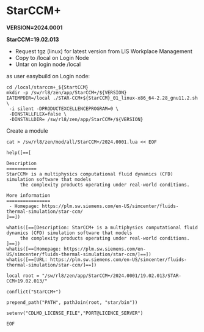 # StarCCM+

**VERSION=2024.0001**

**StarCCM=19.02.013**

- Request tgz (linux) for latest version from LIS Workplace Management
- Copy to /local on Login Node
- Untar on login node /local

as user easybuild on Login node:

```shell
cd /local/starccm+_${StartCCM}
mkdir -p /sw/rl8/zen/app/StarCCM+/${VERSION}
IATEMPDIR=/local ./STAR-CCM+${StarCCM}_01_linux-x86_64-2.28_gnu11.2.sh \
 -i silent -DPRODUCTEXCELLENCEPROGRAM=0 \
 -DINSTALLFLEX=false \ 
 -DINSTALLDIR= /sw/rl8/zen/app/StarCCM+/${VERSION}
```

Create a module

```shell
cat > /sw/rl8/zen/mod/all/StarCCM+/2024.0001.lua << EOF

help([==[

Description
===========
StarCCM+ is a multiphysics computational fluid dynamics (CFD) simulation software that models 
     the complexity products operating under real-world conditions.

More information
================
 - Homepage: https://plm.sw.siemens.com/en-US/simcenter/fluids-thermal-simulation/star-ccm/
]==])

whatis([==[Description: StarCCM+ is a multiphysics computational fluid dynamics (CFD) simulation software that models 
     the complexity products operating under real-world conditions. ]==])
whatis([==[Homepage: https://plm.sw.siemens.com/en-US/simcenter/fluids-thermal-simulation/star-ccm/]==])
whatis([==[URL: https://plm.sw.siemens.com/en-US/simcenter/fluids-thermal-simulation/star-ccm/]==])

local root = "/sw/rl8/zen/app/StarCCM+/2024.0001/19.02.013/STAR-CCM+19.02.013/"

conflict("StarCCM+")

prepend_path("PATH", pathJoin(root, "star/bin"))

setenv("CDLMD_LICENSE_FILE","PORT@LICENCE_SERVER")

EOF